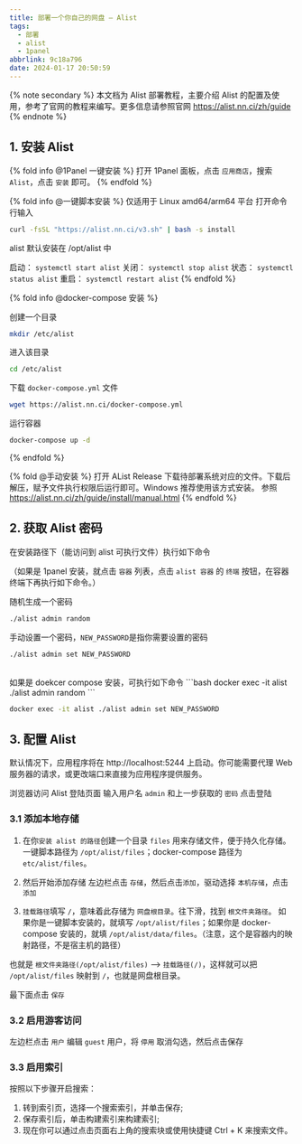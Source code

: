 ```yaml
---
title: 部署一个你自己的网盘 — Alist
tags:
  - 部署
  - alist
  - 1panel
abbrlink: 9c18a796
date: 2024-01-17 20:50:59
---
```


{% note secondary %}
本文档为 Alist 部署教程，主要介绍 Alist 的配置及使用，参考了官网的教程来编写。更多信息请参照官网 https://alist.nn.ci/zh/guide
{% endnote %}

## 1. 安装 Alist

{% fold info @1Panel 一键安装 %}
打开 1Panel 面板，点击 `应用商店`，搜索 `Alist`，点击 `安装` 即可。
{% endfold %}

{% fold info @一键脚本安装 %}
仅适用于 Linux amd64/arm64 平台
打开命令行输入

```bash
curl -fsSL "https://alist.nn.ci/v3.sh" | bash -s install
```

alist 默认安装在 /opt/alist 中

启动： `systemctl start alist`
关闭： `systemctl stop alist`
状态： `systemctl status alist`
重启： `systemctl restart alist`
{% endfold %}

{% fold info @docker-compose 安装 %}

创建一个目录
```bash
mkdir /etc/alist
```
进入该目录
```bash
cd /etc/alist
```
下载 `docker-compose.yml` 文件
```bash
wget https://alist.nn.ci/docker-compose.yml
```
运行容器
```bash
docker-compose up -d
```

{% endfold %}

{% fold @手动安装 %}
打开 AList Release 下载待部署系统对应的文件。下载后解压，赋予文件执行权限后运行即可。Windows 推荐使用该方式安装。
参照 https://alist.nn.ci/zh/guide/install/manual.html
{% endfold %}

## 2. 获取 Alist 密码

在安装路径下（能访问到 alist 可执行文件）执行如下命令

（如果是 1panel 安装，就点击 `容器` 列表，点击 `alist 容器` 的 `终端` 按钮，在容器终端下再执行如下命令。）

随机生成一个密码
```bash
./alist admin random
```

手动设置一个密码，`NEW_PASSWORD`是指你需要设置的密码
```bash
./alist admin set NEW_PASSWORD
```

<br>
如果是 doekcer compose 安装，可执行如下命令
```bash
docker exec -it alist ./alist admin random
```

```bash
docker exec -it alist ./alist admin set NEW_PASSWORD
```

## 3. 配置 Alist

默认情况下，应用程序将在 http://localhost:5244 上启动。你可能需要代理 Web 服务器的请求，或更改端口来直接为应用程序提供服务。

浏览器访问 Alist 登陆页面
输入用户名 `admin` 和上一步获取的 `密码`
点击登陆

### 3.1 添加本地存储

1. 在你`安装 alist 的路径`创建一个目录 `files` 用来存储文件，便于持久化存储。一键脚本路径为 `/opt/alist/files`；docker-compose 路径为 `etc/alist/files`。

2. 然后开始添加存储
左边栏点击 `存储`，然后点击`添加`，驱动选择 `本机存储`，点击`添加`

3. `挂载路径`填写 `/`，意味着此存储为 `网盘根目录`。往下滑，找到 `根文件夹路径`。
如果你是一键脚本安装的，就填写 `/opt/alist/files`；如果你是 docker-compose 安装的，就填 `/opt/alist/data/files`。（注意，这个是容器内的映射路径，不是宿主机的路径）

也就是 `根文件夹路径(/opt/alist/files)` --> `挂载路径(/)`，这样就可以把 `/opt/alist/files` 映射到 `/`，也就是网盘根目录。

最下面点击 `保存`

### 3.2 启用游客访问
左边栏点击 `用户`
编辑 `guest` 用户，将 `停用` 取消勾选，然后点击保存


### 3.3 启用索引

按照以下步骤开启搜索：

1. 转到索引页，选择一个搜索索引，并单击保存;
2. 保存索引后，单击构建索引来构建索引;
3. 现在你可以通过点击页面右上角的搜索块或使用快捷键 Ctrl + K 来搜索文件。

